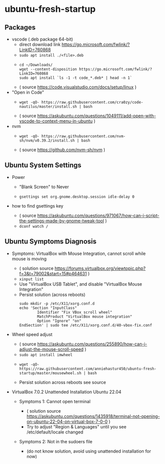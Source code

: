 # ubuntu-fresh-startup

## Packages

* vscode (.deb package 64-bit)
    * direct download link https://go.microsoft.com/fwlink/?LinkID=760868
    * `sudo apt install ./<file>.deb`
    *   ~~~
        cd ~/Downloads/
        wget --content-disposition https://go.microsoft.com/fwlink/?LinkID=760868
        sudo apt install `ls -1 -t code_*.deb* | head -n 1`
        ~~~
    * ( source https://code.visualstudio.com/docs/setup/linux )
* "Open in Code"
    *   ~~~
        wget -qO- https://raw.githubusercontent.com/cra0zy/code-nautilus/master/install.sh | bash
        ~~~
    * ( source https://askubuntu.com/questions/1049111/add-open-with-vscode-to-context-menu-in-ubuntu )
* nvm
    *   ~~~
        wget -qO- https://raw.githubusercontent.com/nvm-sh/nvm/v0.39.2/install.sh | bash
        ~~~
    * ( source https://github.com/nvm-sh/nvm )

<!-- ## Install Extension

~~~
wget -qO- https://raw.githubusercontent.com/anniehastur450/ubuntu-fresh-startup/master/install.sh | bash
~~~ -->

## Ubuntu System Settings

<!-- * Region & Languages  (other than that)
    * "Formats" to United States (Need Restart)
    *   ~~~
        gsettings set org.gnome.system.locale region 'en_US.UTF-8'
        ~~~ -->

* Power
    * "Blank Screen" to Never
    *   ~~~
        gsettings set org.gnome.desktop.session idle-delay 0
        ~~~


* how to find gsettings key
    * ( source https://askubuntu.com/questions/971067/how-can-i-script-the-settings-made-by-gnome-tweak-tool )
    * `dconf watch /`

## Ubuntu Symptoms Diagnosis

* Symptoms: VirtualBox with Mouse Integration, cannot scroll while mouse is moving

    * ( solution source https://forums.virtualbox.org/viewtopic.php?f=3&t=79002&start=15#p464631 )
    * `xinput list`
    * Use "VirtualBox USB Tablet", and disable "VirtualBox Mouse Integration"
    * Persist solution (across reboots)
        ~~~
        sudo mkdir -p /etc/X11/xorg.conf.d
        echo 'Section "InputClass"
                Identifier "Fix VBox scroll wheel"
                MatchProduct "VirtualBox mouse integration"
                Option "Ignore" "on"
        EndSection' | sudo tee /etc/X11/xorg.conf.d/40-vbox-fix.conf
        ~~~

* Wheel speed adjust

    * ( source https://askubuntu.com/questions/255890/how-can-i-adjust-the-mouse-scroll-speed )
    * `sudo apt install imwheel`
    *   ~~~
        wget -qO- https://raw.githubusercontent.com/anniehastur450/ubuntu-fresh-startup/master/mousewheel.sh | bash
        ~~~
    * Persist solution across reboots see source

* VirtualBox 7.0.2 Unattended Installation Ubuntu 22.04

    * Symptoms 1: Cannot open terminal
        * ( solution source https://askubuntu.com/questions/1435918/terminal-not-opening-on-ubuntu-22-04-on-virtual-box-7-0-0 )
        * Try to adjust "Region & Languages" until you see /etc/default/locale changed

    * Symptoms 2: Not in the sudoers file
        * (do not know solution, avoid using unattended installation for now)
